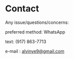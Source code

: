 # Contact

Any issue/questions/concerns:

preferred method: WhatsApp

text: (917) 863-7713

e-mail : alvinye9@gmail.com 
